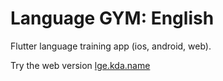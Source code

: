 # Language GYM: English

Flutter language training app (ios, android, web).

Try the web version [lge.kda.name](https://lge.kda.name)
